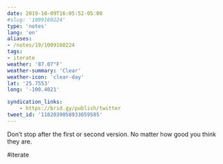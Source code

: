 ```yaml
---
date: 2019-10-09T16:05:52-05:00
#slug: '1009160224'
type: 'notes'
lang: 'en'
aliases:
- /notes/19/1009160224
tags:
- iterate
weather: '87.07°F'
weather-summary: 'Clear'
weather-icon: 'clear-day'
lat: '25.7553'
long: '-100.4021'

syndication_links:
    - https://brid.gy/publish/twitter
tweet_id: '1182039058933059585'
---
```

Don’t stop after the first or second version. No matter how good you think they are.

#iterate
